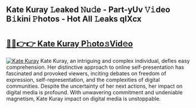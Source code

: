## Kate Kuray 𝙻eaked 𝙽u𝚍e - Part-yUv 𝚅𝚒deo B𝚒kini 𝙿hotos - Hot All 𝙻eaks qIXcx

# <h2><a href="http://ld3z5a.urlbe.top/?page=Kate+Kuray">🔗🔗👉👉 Kate Kuray P𝚑oto𝚜Vid𝚎o</a></h2>

[![Kate Kuray](https://i.imgur.com/eBuTRDB.gif)](http://ld3z5a.urlbe.top/?page=Kate+Kuray)
Kate Kuray, an intriguing and complex individual, defies easy comprehension. Her distinctive approach to online self-presentation has fascinated and provoked viewers, inciting debates on freedom of expression, self-representation, and the complexities of digital communities. Despite the uncertainty of her next actions, her impact on digital media is profound. With unwavering commitment and undeniable magnetism, Kate Kuray impact on digital media is unstoppable.
